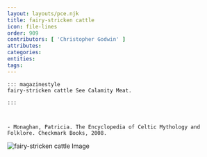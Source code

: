 ```yaml
---
layout: layouts/pce.njk
title: fairy-stricken cattle
icon: file-lines
order: 909
contributors: [ 'Christopher Godwin' ]
attributes:
categories:
entities:
tags:
---
```

``` tab [group1:Info]
::: magazinestyle
fairy-stricken cattle See Calamity Meat.

:::
```
``` tab [group1:Attributes]
```
``` tab [group1:Entities]
```
``` tab [group1:Sources]
- Monaghan, Patricia. The Encyclopedia of Celtic Mythology and Folklore. Checkmark Books, 2008.
```
![fairy-stricken cattle Image]([None])
